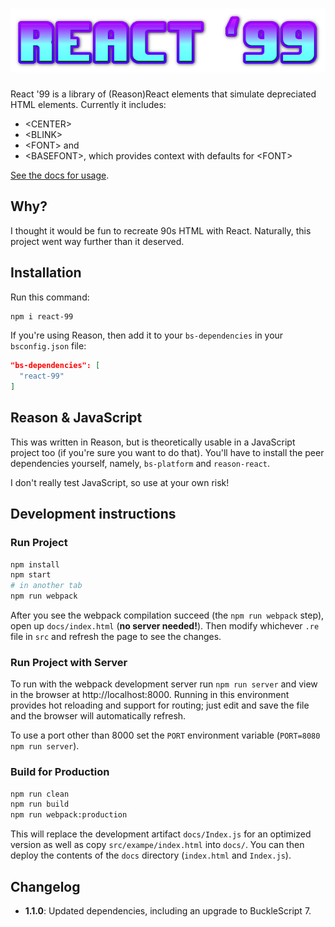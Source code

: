 # ![React '99](https://github.com/johnridesabike/react-99/raw/master/src/example/header.png)

React '99 is a library of (Reason)React elements that simulate depreciated
HTML elements. Currently it includes:

- \<CENTER>
- \<BLINK>
- \<FONT>
and
- \<BASEFONT>, which provides context with defaults for \<FONT>

[See the docs for usage](https://johnridesa.bike/react-99/).

## Why?

I thought it would be fun to recreate 90s HTML with React. Naturally, this
project went way further than it deserved.

## Installation

Run this command:

```sh
npm i react-99
```

If you're using Reason, then add it to your `bs-dependencies` in your
`bsconfig.json` file:

```json
"bs-dependencies": [
  "react-99" 
]
```

## Reason & JavaScript

This was written in Reason, but is theoretically usable in a JavaScript project
too (if you're sure you want to do that). You'll have to install the peer
dependencies yourself, namely, `bs-platform` and `reason-react`. 

I don't really test JavaScript, so use at your own risk!

## Development instructions

### Run Project

```sh
npm install
npm start
# in another tab
npm run webpack
```

After you see the webpack compilation succeed (the `npm run webpack` step), open
up `docs/index.html` (**no server needed!**). Then modify whichever `.re` file
in `src` and refresh the page to see the changes.

### Run Project with Server

To run with the webpack development server run `npm run server` and view in the
browser at http://localhost:8000. Running in this environment provides hot
reloading and support for routing; just edit and save the file and the browser
will automatically refresh.

To use a port other than 8000 set the `PORT` environment variable
(`PORT=8080 npm run server`).

### Build for Production

```sh
npm run clean
npm run build
npm run webpack:production
```

This will replace the development artifact `docs/Index.js` for an optimized
version as well as copy `src/exampe/index.html` into `docs/`. You can then
deploy the contents of the `docs` directory (`index.html` and `Index.js`).

## Changelog

- **1.1.0**: Updated dependencies, including an upgrade to BuckleScript 7.